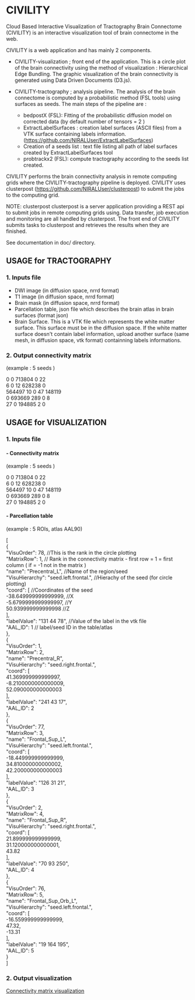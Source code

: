 # CIVILITY

Cloud Based Interactive Visualization of Tractography Brain Connectome (CIVILITY) is an interactive visualization tool of brain connectome in the web.

CIVILITY is a web application and has mainly 2 components.

- CIVILITY-visualization ; front end of the application. This is a circle plot of the brain connectivity using the method of visualization : Hierarchical Edge Bundling. The graphic visualization of the brain connectivity is generated using Data Driven Documents (D3.js).

- CIVILITY-tractography ; analysis pipeline. The analysis of the brain connectome is computed by a probabilistic method (FSL tools) using surfaces as seeds.
The main steps of the pipeline are : 
  * bedpostX (FSL): Fitting of the probabilistic diffusion model on corrected data (by default number of tensors = 2 )
  * ExtractLabelSurfaces : creation label surfaces (ASCII files) from a VTK surface containing labels information.(https://github.com/NIRALUser/ExtractLabelSurfaces)
  * Creation of a seeds list : text file listing all path of label surfaces created by ExtractLabelSurfaces tool
  * probtrackx2 (FSL): compute tractography according to the seeds list created.

CIVILITY performs the brain connectivity analysis in remote computing grids where the CIVILITY-tractography pipeline is deployed. CIVILITY uses clusterpost (https://github.com/NIRALUser/clusterpost) to submit the jobs to the computing grid. 

NOTE: clusterpost
clusterpost is a server application providing a REST api to submit jobs in remote computing grids using. Data transfer, job execution and monitoring are all handled by clusterpost.
The front end of CIVILITY submits tasks to clusterpost and retrieves the results when they are finished. 


See documentation in doc/ directory. 


## USAGE for TRACTOGRAPHY 

### 1. Inputs file 

 - DWI image (in diffusion space, nrrd format)
 - T1 image (in diffusion space, nrrd format)
 - Brain mask (in diffusion space, nrrd format)
 - Parcellation table, json file which describes the brain atlas in brain surfaces (format json)
 - Brain Surface. This is a VTK file which represents the white matter surface. This surface must be in the diffusion space. 
		If the white matter surface doesn't contain label information, upload another surface (same mesh, in diffusion space, vtk format) containning labels informations.


### 2. Output connectivity matrix  

(example : 5 seeds )

0  0  713804  0  22 <br/>
6  0  12  628238  0<br/>
564497  10  0  47  148119<br/>
0  693669  289  0  8<br/>
27  0  194885  2  0<br/>


## USAGE for VISUALIZATION 

### 1. Inputs file 

#### - Connectivity matrix

(example : 5 seeds )

0  0  713804  0  22 <br/>
6  0  12  628238  0<br/>
564497  10  0  47  148119<br/>
0  693669  289  0  8<br/>
27  0  194885  2  0<br/>


#### - Parcellation table 

(example : 5 ROIs, atlas AAL90)

[ <br/>
  { <br/>
    "VisuOrder": 78, //This is the rank in the circle plotting <br/> 
    "MatrixRow": 1, // Rank in the connectivity matrix - first row = 1 = first column ( if = -1 not in the matrix )  <br/> 
    "name": "Precentral_L", //Name of the region/seed  <br/>
    "VisuHierarchy": "seed.left.frontal.", //Hierachy of the seed (for circle plotting)  <br/>
    "coord": [ //Coordinates of the seed <br/> 
      -38.649999999999999, //X <br/> 
      -5.6799999999999997, //Y <br/>
      50.939999999999998 //Z <br/>
    ], <br/>
    "labelValue": "131 44 78", //Value of the label in the vtk file  <br/> 
    "AAL_ID": 1  // label/seed ID in the table/atlas <br/> 
  }, <br/>
  {<br/>
    "VisuOrder": 1, <br/>
    "MatrixRow": 2, <br/>
    "name": "Precentral_R", <br/>
    "VisuHierarchy": "seed.right.frontal.", <br/>
    "coord": [<br/>
      41.369999999999997, <br/>
      -8.2100000000000009, <br/>
      52.090000000000003<br/>
    ], <br/>
    "labelValue": "241 43 17", <br/>
    "AAL_ID": 2<br/>
  }, <br/>
  {<br/>
    "VisuOrder": 77, <br/>
    "MatrixRow": 3, <br/>
    "name": "Frontal_Sup_L", <br/>
    "VisuHierarchy": "seed.left.frontal.", <br/>
    "coord": [<br/>
      -18.449999999999999, <br/>
      34.810000000000002, <br/>
      42.200000000000003<br/>
    ], <br/>
    "labelValue": "126 31 21", <br/>
    "AAL_ID": 3<br/>
  }, <br/>
  {<br/>
    "VisuOrder": 2, <br/>
    "MatrixRow": 4, <br/>
    "name": "Frontal_Sup_R", <br/>
    "VisuHierarchy": "seed.right.frontal.", <br/>
    "coord": [<br/>
      21.899999999999999, <br/>
      31.120000000000001, <br/>
      43.82<br/>
    ], <br/>
    "labelValue": "70 93 250", <br/>
    "AAL_ID": 4<br/>
  }, <br/>
  {<br/>
    "VisuOrder": 76, <br/>
    "MatrixRow": 5, <br/>
    "name": "Frontal_Sup_Orb_L", <br/>
    "VisuHierarchy": "seed.left.frontal.", <br/>
    "coord": [<br/>
      -16.559999999999999, <br/>
      47.32, <br/>
      -13.31<br/>
    ], <br/>
    "labelValue": "19 164 195", <br/>
    "AAL_ID": 5<br/>
  }<br/>
 ]<br/>

### 2. Output visualization 

[Connectivity matrix visualization](https://github.com/NIRALUser/CIVILITY/blob/master/doc/spiePaper/images/temp/deviation_1y.png)
